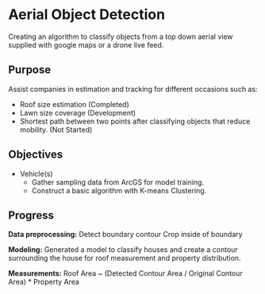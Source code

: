 # Aerial Object Detection
Creating an algorithm to classify objects from a top down aerial view supplied with google maps or a drone live feed.

## Purpose
Assist companies in estimation and tracking for different occasions such as:
- Roof size estimation (Completed)
- Lawn size coverage (Development)
- Shortest path between two points after classifying objects that reduce mobility. (Not Started)

## Objectives
- Vehicle(s)
  - Gather sampling data from ArcGS for model training.
  - Construct a basic algorithm with K-means Clustering.
  
## Progress
__Data preprocessing:__
Detect boundary contour
Crop inside of boundary

__Modeling:__
Generated a model to classify houses and create a contour surrounding the house for roof measurement and property distribution.

__Measurements:__
Roof Area ~ (Detected Contour Area / Original Contour Area) * Property Area
